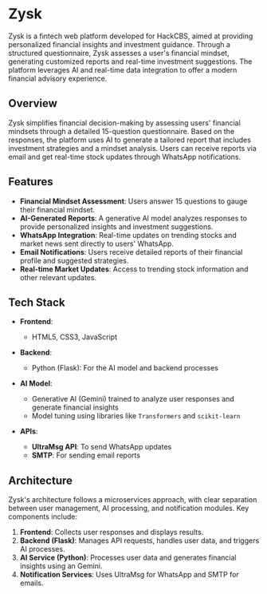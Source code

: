 # Zysk

Zysk is a fintech web platform developed for HackCBS, aimed at providing personalized financial insights and investment guidance. Through a structured questionnaire, Zysk assesses a user's financial mindset, generating customized reports and real-time investment suggestions. The platform leverages AI and real-time data integration to offer a modern financial advisory experience.

## Overview

Zysk simplifies financial decision-making by assessing users' financial mindsets through a detailed 15-question questionnaire. Based on the responses, the platform uses AI to generate a tailored report that includes investment strategies and a mindset analysis. Users can receive reports via email and get real-time stock updates through WhatsApp notifications.

## Features

- **Financial Mindset Assessment**: Users answer 15 questions to gauge their financial mindset.
- **AI-Generated Reports**: A generative AI model analyzes responses to provide personalized insights and investment suggestions.
- **WhatsApp Integration**: Real-time updates on trending stocks and market news sent directly to users' WhatsApp.
- **Email Notifications**: Users receive detailed reports of their financial profile and suggested strategies.
- **Real-time Market Updates**: Access to trending stock information and other relevant updates.

## Tech Stack

- **Frontend**:

  - HTML5, CSS3, JavaScript

- **Backend**:

  - Python (Flask): For the AI model and backend processes

- **AI Model**:

  - Generative AI (Gemini) trained to analyze user responses and generate financial insights
  - Model tuning using libraries like `Transformers` and `scikit-learn`

- **APIs**:
  - **UltraMsg API**: To send WhatsApp updates
  - **SMTP**: For sending email reports

## Architecture

Zysk's architecture follows a microservices approach, with clear separation between user management, AI processing, and notification modules. Key components include:

1. **Frontend**: Collects user responses and displays results.
2. **Backend (Flask)**: Manages API requests, handles user data, and triggers AI processes.
3. **AI Service (Python)**: Processes user data and generates financial insights using an Gemini.
4. **Notification Services**: Uses UltraMsg for WhatsApp and SMTP for emails.
